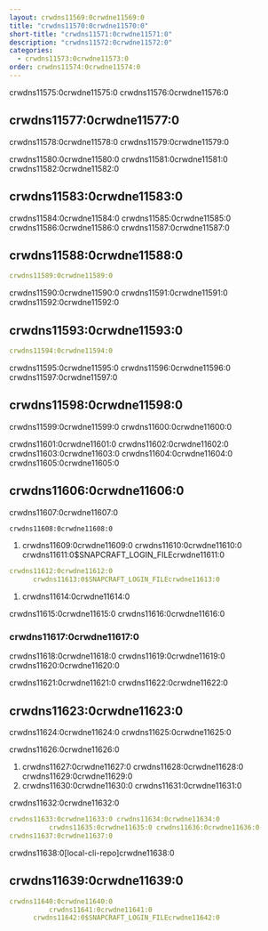 ```yaml
---
layout: crwdns11569:0crwdne11569:0
title: "crwdns11570:0crwdne11570:0"
short-title: "crwdns11571:0crwdne11571:0"
description: "crwdns11572:0crwdne11572:0"
categories:
  - crwdns11573:0crwdne11573:0
order: crwdns11574:0crwdne11574:0
---
```

crwdns11575:0crwdne11575:0 crwdns11576:0crwdne11576:0

## crwdns11577:0crwdne11577:0

crwdns11578:0crwdne11578:0 crwdns11579:0crwdne11579:0

crwdns11580:0crwdne11580:0 crwdns11581:0crwdne11581:0 crwdns11582:0crwdne11582:0

## crwdns11583:0crwdne11583:0

crwdns11584:0crwdne11584:0 crwdns11585:0crwdne11585:0 crwdns11586:0crwdne11586:0 crwdns11587:0crwdne11587:0

## crwdns11588:0crwdne11588:0

```yaml
crwdns11589:0crwdne11589:0
```

crwdns11590:0crwdne11590:0 crwdns11591:0crwdne11591:0 crwdns11592:0crwdne11592:0

## crwdns11593:0crwdne11593:0

```yaml
crwdns11594:0crwdne11594:0
```

crwdns11595:0crwdne11595:0 crwdns11596:0crwdne11596:0 crwdns11597:0crwdne11597:0

## crwdns11598:0crwdne11598:0

crwdns11599:0crwdne11599:0 crwdns11600:0crwdne11600:0

crwdns11601:0crwdne11601:0 crwdns11602:0crwdne11602:0 crwdns11603:0crwdne11603:0 crwdns11604:0crwdne11604:0 crwdns11605:0crwdne11605:0

## crwdns11606:0crwdne11606:0

crwdns11607:0crwdne11607:0

```Bash
crwdns11608:0crwdne11608:0
```

1. crwdns11609:0crwdne11609:0 crwdns11610:0crwdne11610:0 crwdns11611:0$SNAPCRAFT_LOGIN_FILEcrwdne11611:0

```yaml
crwdns11612:0crwdne11612:0
      crwdns11613:0$SNAPCRAFT_LOGIN_FILEcrwdne11613:0
```

1. crwdns11614:0crwdne11614:0

crwdns11615:0crwdne11615:0 crwdns11616:0crwdne11616:0

### crwdns11617:0crwdne11617:0

crwdns11618:0crwdne11618:0 crwdns11619:0crwdne11619:0 crwdns11620:0crwdne11620:0

crwdns11621:0crwdne11621:0 crwdns11622:0crwdne11622:0

## crwdns11623:0crwdne11623:0

crwdns11624:0crwdne11624:0 crwdns11625:0crwdne11625:0

crwdns11626:0crwdne11626:0

1. crwdns11627:0crwdne11627:0 crwdns11628:0crwdne11628:0 crwdns11629:0crwdne11629:0
2. crwdns11630:0crwdne11630:0 crwdns11631:0crwdne11631:0

crwdns11632:0crwdne11632:0

```yaml
crwdns11633:0crwdne11633:0 crwdns11634:0crwdne11634:0
          crwdns11635:0crwdne11635:0 crwdns11636:0crwdne11636:0
crwdns11637:0crwdne11637:0
```

crwdns11638:0[local-cli-repo]crwdne11638:0

## crwdns11639:0crwdne11639:0

```yaml
crwdns11640:0crwdne11640:0
          crwdns11641:0crwdne11641:0
      crwdns11642:0$SNAPCRAFT_LOGIN_FILEcrwdne11642:0
```